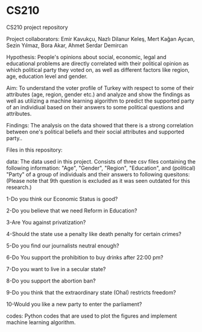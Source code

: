 # CS210
CS210 project repository

Project collaborators: Emir Kavukçu, Nazlı Dilanur Keleş, Mert Kağan Aycan, Sezin Yılmaz, Bora Akar, Ahmet Serdar Demircan

Hypothesis: People's opinions about social, economic, legal and educational problems are directly correlated with their political opinion as which political party they voted on, as well as different factors like region, age, education level and gender.

Aim: To understand the voter profile of Turkey with respect to some of their attributes (age, region, gender etc.) and analyze and show the findings as well as utilizing a machine learning algorithm to predict the supported party of an individiual based on their answers to some political questions and attributes.

Findings: The analysis on the data showed that there is a strong correlation between one's political beliefs and their social attributes and supported party..

Files in this repository:



data: The data used in this project. Consists of three csv files containing the following information: "Age", "Gender", "Region", "Education", and (political) "Party" of a group of individuals
and their answers to following quesitons:
(Please note that 9th question is excluded as it was seen outdated for this research.)

1-Do you think our Economic Status is good?

2-Do you believe that we need Reform in Education?

3-Are You against privatization?

4-Should the state use a penalty like death penalty for certain crimes?

5-Do you find our journalists neutral enough?

6-Do You support the prohibition to buy drinks after 22:00 pm?

7-Do you want to live in a secular state?

8-Do you support the abortion ban?

9-Do you think that the extraordinary state (Ohal) restricts freedom?

10-Would you like a new party to enter the parliament?


codes: Python codes that are used to plot the figures and implement machine learning algorithm.
